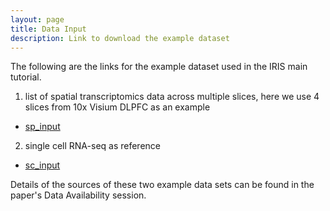 ```yaml
---
layout: page
title: Data Input
description: Link to download the example dataset
---
```

The following are the links for the example dataset used in the IRIS main tutorial. 

1. list of spatial transcriptomics data across multiple slices, here we use 4 slices from 10x Visium DLPFC as an example
  * [sp_input](https://drive.google.com/drive/folders/1I0ZQw8qm_XPYqXXrt7wpTB13sttMetLU)
  
2. single cell RNA-seq as reference 
  * [sc_input](https://drive.google.com/drive/folders/1I0ZQw8qm_XPYqXXrt7wpTB13sttMetLU)
  
Details of the sources of these two example data sets can be found in the paper's Data Availability session.
